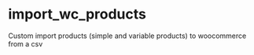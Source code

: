 # import_wc_products
Custom import products (simple and variable products) to woocommerce from a csv
